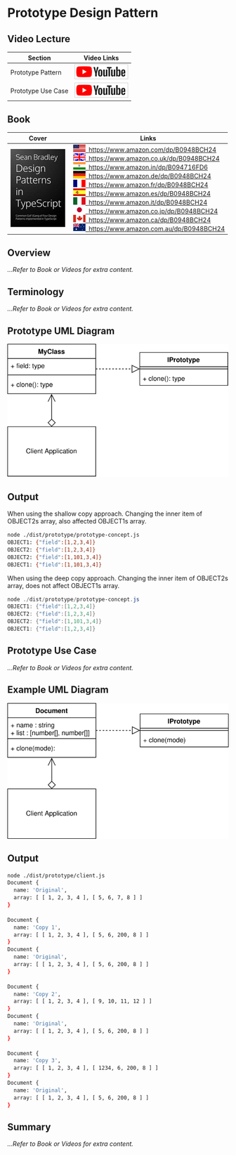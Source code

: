 # Prototype Design Pattern

## Video Lecture

| Section            | Video Links                                                                                                                                                                                                            |
| ------------------ | ---------------------------------------------------------------------------------------------------------------------------------------------------------------------------------------------------------------------- |
| Prototype Pattern  | <a id="ytVideoLink" href="https://www.youtube.com/watch?v=No5akL0cL6I&list=PLKWUX7aMnlELvv8bXquIgxXYyHH5SFlaP" target="_blank" title="Prototype Pattern"><img src="../img/yt_btn_sm.gif" alt="Prototype Pattern"/></a>   |
| Prototype Use Case | <a id="ytVideoLink" href="https://www.youtube.com/watch?v=oQzN6chBOCc&list=PLKWUX7aMnlELvv8bXquIgxXYyHH5SFlaP" target="_blank" title="Prototype Use Case"><img src="../img/yt_btn_sm.gif" alt="Prototype Use Case"/></a> |

## Book 

Cover | Links
-|-
![Design Patterns In TypeScript (ASIN : B0948BCH24)](../img/dp_typescript_125.jpg) | &nbsp;<a href="https://www.amazon.com/dp/B0948BCH24"><img src="../img/flag_us.gif">&nbsp; https://www.amazon.com/dp/B0948BCH24</a><br/>&nbsp;<a href="https://www.amazon.co.uk/dp/B0948BCH24"><img src="../img/flag_uk.gif">&nbsp; https://www.amazon.co.uk/dp/B0948BCH24</a><br/>&nbsp;<a href="https://www.amazon.in/dp/B094716FD6"><img src="../img/flag_in.gif">&nbsp; https://www.amazon.in/dp/B094716FD6</a><br/>&nbsp;<a href="https://www.amazon.de/dp/B0948BCH24"><img src="../img/flag_de.gif">&nbsp; https://www.amazon.de/dp/B0948BCH24</a><br/>&nbsp;<a href="https://www.amazon.fr/dp/B0948BCH24"><img src="../img/flag_fr.gif">&nbsp; https://www.amazon.fr/dp/B0948BCH24</a><br/>&nbsp;<a href="https://www.amazon.es/dp/B0948BCH24"><img src="../img/flag_es.gif">&nbsp; https://www.amazon.es/dp/B0948BCH24</a><br/>&nbsp;<a href="https://www.amazon.it/dp/B0948BCH24"><img src="../img/flag_it.gif">&nbsp; https://www.amazon.it/dp/B0948BCH24</a><br/>&nbsp;<a href="https://www.amazon.co.jp/dp/B0948BCH24"><img src="../img/flag_jp.gif">&nbsp; https://www.amazon.co.jp/dp/B0948BCH24</a><br/>&nbsp;<a href="https://www.amazon.ca/dp/B0948BCH24"><img src="../img/flag_ca.gif">&nbsp; https://www.amazon.ca/dp/B0948BCH24</a><br/>&nbsp;<a href="https://www.amazon.com.au/dp/B0948BCH24"><img src="../img/flag_au.gif">&nbsp; https://www.amazon.com.au/dp/B0948BCH24</a>

## Overview

_...Refer to Book or Videos for extra content._

## Terminology

_...Refer to Book or Videos for extra content._

## Prototype UML Diagram

![Prototype UML Diagram](../img/prototype_concept.svg)

## Output

When using the shallow copy approach. Changing the inner item of OBJECT2s array, also affected OBJECT1s array.

```bash
node ./dist/prototype/prototype-concept.js
OBJECT1: {"field":[1,2,3,4]}
OBJECT2: {"field":[1,2,3,4]}
OBJECT2: {"field":[1,101,3,4]}
OBJECT1: {"field":[1,101,3,4]}
```

When using the deep copy approach. Changing the inner item of OBJECT2s array, does not affect OBJECT1s array.

```powershell
node ./dist/prototype/prototype-concept.js
OBJECT1: {"field":[1,2,3,4]}
OBJECT2: {"field":[1,2,3,4]}
OBJECT2: {"field":[1,101,3,4]}
OBJECT1: {"field":[1,2,3,4]}
```

## Prototype Use Case

_...Refer to Book or Videos for extra content._

## Example UML Diagram

![Prototype Use Case Diagram](../img/prototype_example.svg)

## Output

```bash
node ./dist/prototype/client.js
Document {
  name: 'Original',
  array: [ [ 1, 2, 3, 4 ], [ 5, 6, 7, 8 ] ]
}

Document {
  name: 'Copy 1',
  array: [ [ 1, 2, 3, 4 ], [ 5, 6, 200, 8 ] ]
}
Document {
  name: 'Original',
  array: [ [ 1, 2, 3, 4 ], [ 5, 6, 200, 8 ] ]
}

Document {
  name: 'Copy 2',
  array: [ [ 1, 2, 3, 4 ], [ 9, 10, 11, 12 ] ]
}
Document {
  name: 'Original',
  array: [ [ 1, 2, 3, 4 ], [ 5, 6, 200, 8 ] ]
}

Document {
  name: 'Copy 3',
  array: [ [ 1, 2, 3, 4 ], [ 1234, 6, 200, 8 ] ]
}
Document {
  name: 'Original',
  array: [ [ 1, 2, 3, 4 ], [ 5, 6, 200, 8 ] ]
}
```

<!-- ## New Coding Concepts

### todo

JSON.parse JSON.stringify

Object.assign -->

## Summary

_...Refer to Book or Videos for extra content._
